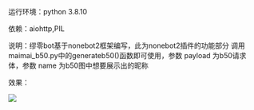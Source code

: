 运行环境：python 3.8.10

依赖：aiohttp,PIL

说明：缪零bot基于nonebot2框架编写，此为nonebot2插件的功能部分
    调用maimai_b50.py中的generateb50()函数即可使用，参数 payload 为b50请求体，参数 name 为b50图中想要展示出的昵称

效果：

![](.\b50.PNG)
